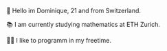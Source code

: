 🚀 Hello im Dominique, 21 and from Switzerland.

📚 I am currently studying mathematics at ETH Zurich.

🧑‍🚀 I like to programm in my freetime.

